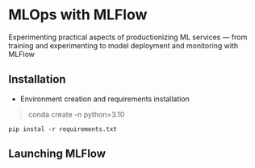 # MLOps with MLFlow
 Experimenting practical aspects of productionizing ML services — from training and experimenting to model deployment and monitoring with MLFlow

## Installation
- Environment creation and requirements installation

> conda create -n <NAME-OF-ENV> python=3.10

```pip instal -r requirements.txt```



## Launching MLFlow





